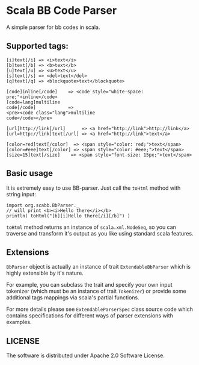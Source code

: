 Scala BB Code Parser
====================

A simple parser for bb codes in scala.

Supported tags:
---------------

    [i]text[/i] => <i>text</i> 
    [b]text[/b] => <b>text</b> 
    [u]text[/u] => <u>text</u> 
    [s]text[/s] => <del>text</del> 
    [q]text[/q] => <blockquote>text</blockquote>

    [code]inline[/code]    => <code style="white-space: pre;">inline</code>
    [code=lang]multiline
    code[/code]            =>
    <pre><code class="lang">multiline
    code</code></pre>

    [url]http://link[/url]      => <a href="http://link">http://link</a>
    [url=http://link]text[/url] => <a href="http://link">text</a>

    [color=red]text[/color]  => <span style="color: red;">text</span>
    [color=#eee]text[/color] => <span style="color: #eee;">text</span>
    [size=15]text[/size]    => <span style="font-size: 15px;">text</span>

Basic usage
-----------

It is extremely easy to use BB-parser. Just call the `toHtml` method
with string input:

    import org.scabb.BbParser._
    // will print <b><i>Hello there</i></b>
    println( toHtml("[b][i]Hello there[/i][/b]") )

`toHtml` method returns an instance of `scala.xml.NodeSeq`, so you can
traverse and transform it's output as you like using standard scala
features.

Extensions
----------

`BbParser` object is actually an instance of trait `ExtendableBbParser`
which is highly extensible by it's nature.

For example, you can subclass the trait and specify your own input
tokenizer (which must be an instance of trait `Tokenizer`) or provide
some additional tags mappings via scala's partial functions.

For more details please see `ExtendableParserSpec` class source code which
contains specifications for different ways of parser extensions with
examples.

LICENSE
-------

The software is distributed under Apache 2.0 Software License.
